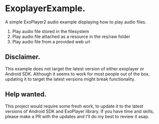 # ExoplayerExample.

A simple ExoPlayer2 audio example displaying how to play audio files.

<ol>
<li>Play audio file stored in the filesystem</li>
<li>Play audio file attached as a resource in the res/raw folder</li>
<li>Play audio file from a provided web url</li>
</ol>

## Disclaimer.
This example does not target the latest version of either exoplayer or Android SDK. Although it seems to work for most people out of the box, updating it to target the latest versions might break functionality.

## Help wanted.
This project would require some fresh work, to update it to the latest versions of Android SDK and ExoPlayer library.
If you have time and skills, please make a PR with the updates and I'll do my best to review it asap.
